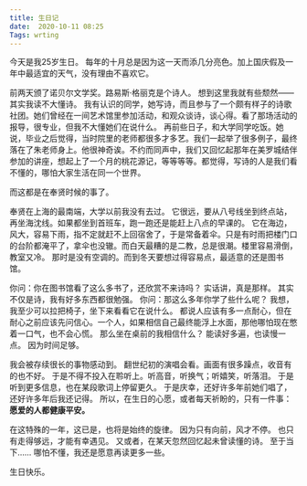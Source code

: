 ```yaml
---
title: 生日记
date:  2020-10-11 08:25
Tags: wrting
---
```


今天是我25岁生日。
每年的十月总是因为这一天而添几分亮色。加上国庆假及一年中最适宜的天气，没有理由不喜欢它。

前两天颁了诺贝尔文学奖。路易斯·格丽克是个诗人。
想到这里我就有些颓然——其实我读不大懂诗。
我有认识的同学，她写诗，而且参与了一个颇有样子的诗歌社团。她们曾经在一间艺术馆里参加活动，和观众谈诗，谈心得。看了那场活动的报导，很专业，但我不大懂她们在说什么。
再前些日子，和大学同学吃饭。她说，毕业之后觉得，当时院里的老师都很多才多艺。我们一起举了很多例子，最终落在了朱老师身上。他很神奇诶。不约而同声中，我们又回忆起那年在美罗城结伴参加的讲座，想起上了一个月的桃花源记，等等等等。都觉得，写诗的人是我们看不懂的，哪怕大家生活在同一个世界。

而这都是在奉贤时候的事了。

奉贤在上海的最南端，大学以前我没有去过。
它很远，要从八号线坐到终点站，再坐海沈线。如果都坐到首班车，跑一跑还是能赶上八点的早课的。
它在海边，风大，容易下雨，指不定就赶不上回宿舍了，于是常备着伞。只是有时雨把楼门口的台阶都淹平了，拿伞也没辙。而白天最糟的是二教，总是很潮。楼里容易滑倒，教室又冷。
那时是没有空调的。而到冬天要想过得容易点，最适意的还是图书馆。

你问：你在图书馆看了这么多书了，还欣赏不来诗吗？
实话讲，真是那样。
其实不仅是诗，我有好多东西都很勉强。
你问：那这么多年你学了些什么呢？
我想，我至少可以拉把椅子，坐下来看看它在说什么。
都说人应该有多一点耐心，但在耐心之前应该先问信心。一个人，如果相信自己最终能浮上水面，那他哪怕现在憋着一口气，也不会心慌。
那么坐在桌前的我相信什么？
能读好多遍，也读慢一点。
因为时间足够。

我会被存续很长的事物感动到。
翻世纪初的演唱会看。画面有很多躁点，收音有的也不好。
于是不得不投入在聆听上。听高音，听换气；听嬉笑，听落泪。
于是听到更多信息，也在某段歌词上停留更久。
于是庆幸，还好许多年前她们唱了，还好许多年后我还记得。
所以，在生日的心愿，或者每天祈盼的，只有一件事：
**愿爱的人都健康平安。**

在这特殊的一年，这已是，也将是始终的旋律。
因为只有向前，风才不停。
也只有走得够远，才能有幸遇见。
又或者，在某天忽然回忆起未曾读懂的诗。
至于当下……
哪怕不懂，我还是愿意再读更多一些。

生日快乐。

